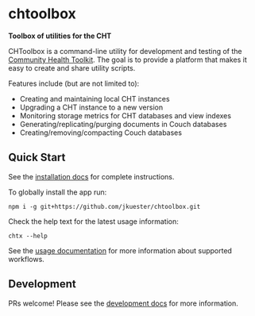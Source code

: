 # chtoolbox

**Toolbox of utilities for the CHT**

CHToolbox is a command-line utility for development and testing of the [Community Health Toolkit](https://communityhealthtoolkit.org/). The goal is to provide a platform that makes it easy to create and share utility scripts.

Features include (but are not limited to):

- Creating and maintaining local CHT instances
- Upgrading a CHT instance to a new version
- Monitoring storage metrics for CHT databases and view indexes
- Generating/replicating/purging documents in Couch databases
- Creating/removing/compacting Couch databases

## Quick Start

See the [installation docs](https://github.com/jkuester/chtoolbox/wiki) for complete instructions.

To globally install the app run:

```shell
npm i -g git+https://github.com/jkuester/chtoolbox.git
```

Check the help text for the latest usage information:

```shell
chtx --help
```

See the [usage documentation](https://github.com/jkuester/chtoolbox/wiki/Usage) for more information about supported workflows.

## Development

PRs welcome!  Please see the [development docs](https://github.com/jkuester/chtoolbox/wiki/Development) for more information.

